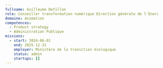 ```yaml
---
fullname: Guillaume Defillon
role: Conseiller transformation numérique Direction générale de l'Energie et du Climat
domaine: Animation
competences:
  - Product strategy
  - Administration Publique
missions:
  - start: 2024-06-01
    end: 2025-12-31
    employer: Ministère de la transition écologique
    status: admin
    startups: []
---
```

